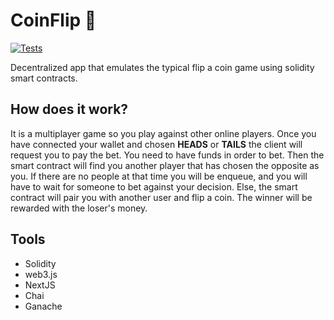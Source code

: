 # CoinFlip 🎲

[![Tests](https://github.com/miguelleonmarti/coin-flip/actions/workflows/test.yml/badge.svg?branch=master)](https://github.com/miguelleonmarti/coin-flip/actions/workflows/test.yml)

Decentralized app that emulates the typical flip a coin game using solidity smart contracts.

## How does it work?

It is a multiplayer game so you play against other online players. Once you have connected your wallet and chosen **HEADS** or **TAILS** the client will request you to pay the bet. You need to have funds in order to bet. Then the smart contract will find you another player that has chosen the opposite as you. If there are no people at that time you will be enqueue, and you will have to wait for someone to bet against your decision. Else, the smart contract will pair you with another user and flip a coin. The winner will be rewarded with the loser's money.

## Tools

- Solidity
- web3.js
- NextJS
- Chai
- Ganache
